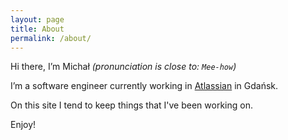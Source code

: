 ```yaml
---
layout: page
title: About
permalink: /about/
---
```


Hi there, I’m Michał *(pronunciation is close to: `Mee-how`)*
 
I’m a software engineer currently working in [Atlassian](https://www.atlassian.com/) in Gdańsk.

On this site I tend to keep things that I've been working on.

Enjoy!
